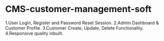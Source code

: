 # CMS-customer-management-soft
1.User Login, Register and Password Reset Session.
2.Admin Dashboard & Customer Profile.
3.Customer Create, Update, Delete Functionality.
4.Responsive quality inbuilt.
